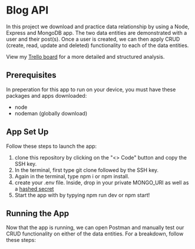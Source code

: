 # Blog API
In this project we download and practice data relationship by using a Node, Express and MongoDB app. The two data entities are demonstrated with a user and their post(s). Once a user is created, we can then apply CRUD (create, read, update and deleted) functionality to each of the data entities. 

View my [Trello board](https://trello.com/b/a2z1tiWO/unit-2-project) for a more detailed and structured analysis. 
## Prerequisites 
In preperation for this app to run on your device, you must have these packages and apps downloaded:
- node
- nodeman (globally download)
## App Set Up 
Follow these steps to launch the app:
1. clone this repository by clicking on the "<> Code" button and copy the SSH key. 
2. In the terminal, first type git clone followed by the SSH key.
3. Again in the terminal, type npm i or npm install.
4. create your .env file. Inside, drop in your private MONGO_URI as well as a [hashed secret](https://emn178.github.io/online-tools/sha256.html)
5. Start the app with by typying npm run dev or npm start!
## Running the App
Now that the app is running, we can open Postman and manually test our CRUD functionality on either of the data entities. For a breakdown, follow these steps:






